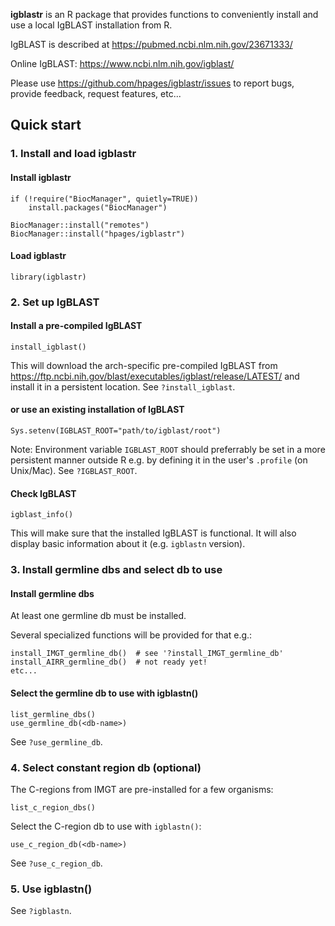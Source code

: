**igblastr** is an R package that provides functions to conveniently install
and use a local IgBLAST installation from R.

IgBLAST is described at https://pubmed.ncbi.nlm.nih.gov/23671333/

Online IgBLAST: https://www.ncbi.nlm.nih.gov/igblast/

Please use https://github.com/hpages/igblastr/issues to report bugs,
provide feedback, request features, etc...


## Quick start


### 1. Install and load igblastr

#### Install igblastr

    if (!require("BiocManager", quietly=TRUE))
        install.packages("BiocManager")
    
    BiocManager::install("remotes")
    BiocManager::install("hpages/igblastr")

#### Load igblastr

    library(igblastr)


### 2. Set up IgBLAST

#### Install a pre-compiled IgBLAST

    install_igblast()

This will download the arch-specific pre-compiled IgBLAST from
https://ftp.ncbi.nih.gov/blast/executables/igblast/release/LATEST/
and install it in a persistent location. See `?install_igblast`.

#### or use an existing installation of IgBLAST

    Sys.setenv(IGBLAST_ROOT="path/to/igblast/root")

Note: Environment variable `IGBLAST_ROOT` should preferrably be set
in a more persistent manner outside R e.g. by defining it in the
user's `.profile` (on Unix/Mac). See `?IGBLAST_ROOT`.

#### Check IgBLAST

    igblast_info()

This will make sure that the installed IgBLAST is functional. It will
also display basic information about it (e.g. `igblastn` version).


### 3. Install germline dbs and select db to use

#### Install germline dbs

At least one germline db must be installed.

Several specialized functions will be provided for that e.g.:

    install_IMGT_germline_db()  # see '?install_IMGT_germline_db'
    install_AIRR_germline_db()  # not ready yet!
    etc...

#### Select the germline db to use with igblastn()

    list_germline_dbs()
    use_germline_db(<db-name>)

See `?use_germline_db`.


### 4. Select constant region db (optional)

The C-regions from IMGT are pre-installed for a few organisms:

    list_c_region_dbs()

Select the C-region db to use with `igblastn()`:

    use_c_region_db(<db-name>)

See `?use_c_region_db`.


### 5. Use igblastn()

See `?igblastn`.


